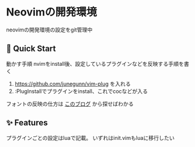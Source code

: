 # Neovimの開発環境
neovimの開発環境の設定をgit管理中

## 🚀 Quick Start
動かす手順
nvimをinstall後、設定しているプラグインなどを反映する手順を書く

1. https://github.com/junegunn/vim-plug を入れる
2. :PlugInstallでプラグインをinstall、これでcocなどが入る

フォントの反映の仕方は [このブログ](https://ko-yamaura.com) から探せばわかる

## ✨ Features

プラグインごとの設定はluaで記載。
いずれはinit.vimもluaに移行したい
